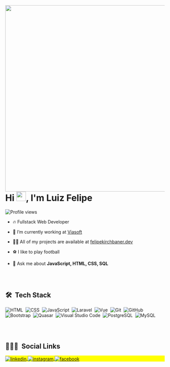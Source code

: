 
<img align="right" height="590em" src="https://raw.githubusercontent.com/gist/felipekirchbaner/b3da3e6ee5fa74190c50e142c6b085c3/raw/cd73718d4b5bba566bd44a286e895a90be35e499/githubcard.svg"/>
<h1 align="left">Hi <img src="https://raw.githubusercontent.com/kaueMarques/kaueMarques/master/hi.gif" width="30px">, I'm Luiz Felipe</h1>
<p align="left"> <img src="https://komarev.com/ghpvc/?username=felipekirchbaner&color=yellow" alt="Profile views" /> </p>

- 🔥 Fullstack Web Developer

- 🔭 I’m currently working at [Viasoft](https://viasoft.com.br/)

- 👨‍💻 All of my projects are available at [felipekirchbaner.dev](https://github.com/felipekirchbaner?tab=repositories)

- ⚽ I like to play football

- 💬 Ask me about **JavaScript, HTML, CSS, SQL**

<br><br>

## 🛠 &nbsp;Tech Stack

![HTML](https://img.shields.io/badge/-HTML-05122A?style=flat&logo=HTML5)&nbsp;
![CSS](https://img.shields.io/badge/-CSS-05122A?style=flat&logo=CSS3&logoColor=1572B6)&nbsp;
![JavaScript](https://img.shields.io/badge/-JavaScript-05122A?style=flat&logo=javascript)&nbsp;
![Laravel](https://img.shields.io/badge/-Laravel-05122A?style=flat&logo=laravel)&nbsp;
![Vue](https://img.shields.io/badge/-Vue-05122A?style=flat&logo=vue.js)&nbsp;
![Git](https://img.shields.io/badge/-Git-05122A?style=flat&logo=git)&nbsp;
![GitHub](https://img.shields.io/badge/-GitHub-05122A?style=flat&logo=github)&nbsp;
![Bootstrap](https://img.shields.io/badge/-Bootstrap-05122A?style=flat&logo=bootstrap)&nbsp;
![Quasar](https://img.shields.io/badge/-Quasar-05122A?style=flat&logo=quasar)&nbsp;
![Visual Studio Code](https://img.shields.io/badge/-Visual%20Studio%20Code-05122A?style=flat&logo=visual-studio-code&logoColor=007ACC)&nbsp;
![PostgreSQL](https://img.shields.io/badge/-PostgreSQL-05122A?style=flat&logo=postgresql)&nbsp;
![MySQL](https://img.shields.io/badge/-MySQL-05122A?style=flat&logo=mysql)&nbsp;

<br><br>

## 👨🏽‍🦲 &nbsp;Social Links

<p align="left" style="background:yellow">
<a href="https://linkedin.com/in/luiz-felipe-kirchbaner-7496b91aa/" target="_blank">
  <img align="center" src="https://img.shields.io/badge/-luizfelipekirchbaner-05122A?style=flat&logo=linkedin" alt="linkedin"/>
</a>
<a href="https://instagram.com/luizfelipekirchbaner" target="_blank">
 <img align="center" src="https://img.shields.io/badge/-luizfelipekirchbaner-05122A?style=flat&logo=instagram" alt="instagram"/>
</a>
<a href="https://www.facebook.com/luizfelipe.kirchbaner.1/" target="_blank">
 <img align="center" src="https://img.shields.io/badge/-luizfelipekirchbaner-05122A?style=flat&logo=facebook" alt="facebook"/>
</a>
</p>

